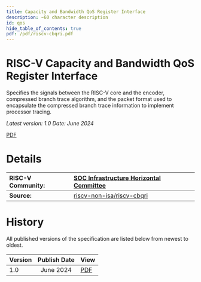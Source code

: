 ```yaml
---
title: Capacity and Bandwidth QoS Register Interface
description: ~60 character description
id: qos
hide_table_of_contents: true
pdf: /pdf/riscv-cbqri.pdf
---
```

# RISC-V Capacity and Bandwidth QoS Register Interface

Specifies the signals between the RISC-V core and the encoder, compressed branch trace algorithm, and the packet format used to encapsulate the compressed branch trace information to implement processor tracing.

*Latest version: 1.0    Date: June 2024*

[PDF](https://drive.google.com/file/d/1XSKqg6MXEmRdpdUYLj-Q03kZD6TDQhtu/view?usp=drive_link)

# **Details**

| RISC-V Community: | [SOC Infrastructure Horizontal Committee](https://lists.riscv.org/g/soc-infra) |
| :---- | :---- |
| **Source:** | [riscv-non-isa/riscv-cbqri](https://github.com/riscv-non-isa/riscv-cbqri) |

# **History**

All published versions of the specification are listed below from newest to oldest.

| Version | Publish Date | View |
| :---- | :---: | :---- |
| 1.0 | June 2024 | [PDF](https://drive.google.com/file/d/1XSKqg6MXEmRdpdUYLj-Q03kZD6TDQhtu/view?usp=drive_link) |
